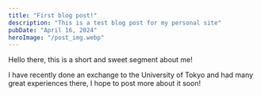 ```yaml
---
title: "First blog post!"
description: "This is a test blog post for my personal site"
pubDate: "April 16, 2024"
heroImage: "/post_img.webp"
---
```


Hello there, this is a short and sweet segment about me!

I have recently done an exchange to the University of Tokyo and had many great experiences there, I hope to post more about it soon!
